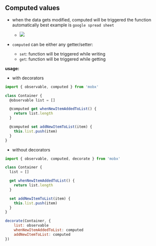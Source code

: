 ## Computed values

- when the data gets modified, computed will be triggered the function automatically
  best example is `google spread sheet`

  - ![](https://cra2ycoder.sirv.com/tutorial-mobx/computed_mobx.gif)

- `computed` can be either any getter/setter:
  - `set`: function will be triggered while writing
  - `get`: function will be triggered while getting

**usage:**

- with decorators

```js
import { observable, computed } from 'mobx'

class Container {
  @observable list = []

  @computed get whenNewItemAddedToList() {
    return list.length
  }

  @computed set addNewItemToList(item) {
    this.list.push(item)
  }
}
```

- without decorators

```js
import { observable, computed, decorate } from 'mobx'

class Container {
  list = []

  get whenNewItemAddedToList() {
    return list.length
  }

  set addNewItemToList(item) {
    this.list.push(item)
  }
}

decorate(Container, {
    list: observable
    whenNewItemAddedToList: computed
    addNewItemToList: computed
})
```
